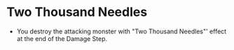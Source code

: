 # Two Thousand Needles

*   You destroy the attacking monster with "Two Thousand Needles"' effect at the end of the Damage Step.
